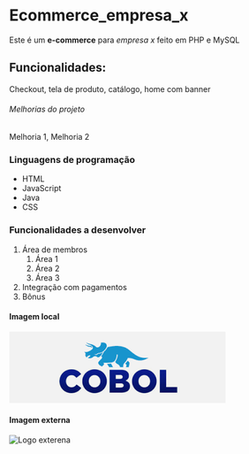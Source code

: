 # Ecommerce_empresa_x
Este é um **e-commerce** para *empresa x* feito em PHP e MySQL

## Funcionalidades:

Checkout, tela de produto, catálogo, home com banner

###### Melhorias do projeto

Melhoria 1, Melhoria 2

### Linguagens de programação

* HTML
* JavaScript
* Java
* CSS

### Funcionalidades a desenvolver

1. Área de membros
    1. Área 1
    2. Área 2
    3. Área 3
2. Integração com pagamentos
3. Bônus

#### Imagem local

![Logo Cobol](img/download.png)

#### Imagem externa

![Logo exterena](https://res.cloudinary.com/practicaldev/image/fetch/s--KCRN0Wuf--/c_fill,f_auto,fl_progressive,h_320,q_auto,w_320/https://dev-to-uploads.s3.amazonaws.com/uploads/organization/profile_image/356/ceb8dc0f-a77b-4f89-84da-52216a4286e1.png)